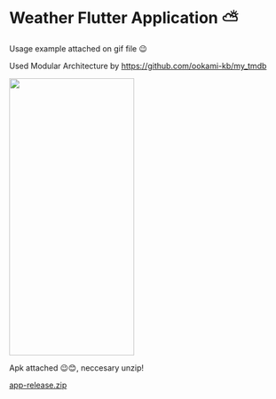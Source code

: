 # Weather Flutter Application ⛅

Usage example attached on gif file 😉
  
Used Modular Architecture by https://github.com/ookami-kb/my_tmdb

<img src="https://user-images.githubusercontent.com/94803483/235260119-8262f5d4-565e-42e1-b901-eb68e09b1e33.gif" width="225" height="500"/>

Apk attached 😉😊, neccesary unzip! 

[app-release.zip](https://github.com/musakhamidullin/weather/files/11357469/app-release.zip)

